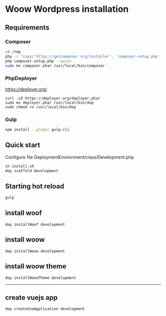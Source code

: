 # Woow Wordpress installation


## Requirements

### Composer

```sh
cd /tmp
php -r "copy('https://getcomposer.org/installer', 'composer-setup.php');"
php composer-setup.php --quiet
sudo mv composer.phar /usr/local/bin/composer
```

### PhpDeployer

https://deployer.org/

```
curl -LO https://deployer.org/deployer.phar
sudo mv deployer.phar /usr/local/bin/dep
sudo chmod +x /usr/local/bin/dep
```

### Gulp

```sh
npm install --global gulp-cli
```




## Quick start

Configure file DeploymentEnvironment/class/Development.php

```sh
sh install.sh
dep scaffold development
```


## Starting hot reload

```sh
gulp
```

## install woof
```
dep installWoof development
```


## install woow
```
dep installWoow development
```


## install woow theme
```
dep installWoowTheme development
```

___

## create vuejs app
```
dep createVueApplication development
```
